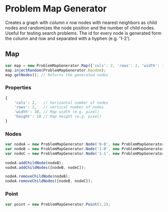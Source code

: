 # Problem Map Generator

Creates a graph with *column x row* nodes with nearest neighbors as child nodes and randomizes the node position and the number of child nodes. Useful for testing search problems. The id for every node is generated form the column and row and separated with a hyphen (e.g. '1-2').

## Map
```javascript
var map = new ProblemMapGenerator.Map({'cols': 2, 'rows': 2, 'width': 10, 'height': 10});
map.injectRandom(ProblemMapGenerator.Random);
map.getNodes(); // Returns the generated nodes
```
### Properties
```javascript
{
    'cols': 2,   // horizontal number of nodes
    'rows': 2,   // vertical number of nodes
    'width': 10, // Map width (e.g. pixel)
    'height': 10 // Map height (e.g. pixel)
}
```
### Nodes
```javascript
var nodeA = new ProblemMapGenerator.Node('0-0', new ProblemMapGenerator.Point(0, 0), new ProblemMapGenerator.Point(0, 0));
var nodeB = new ProblemMapGenerator.Node('1-0', new ProblemMapGenerator.Point(1, 0), new ProblemMapGenerator.Point(10, 0));
var nodeC = new ProblemMapGenerator.Node('1-1', new ProblemMapGenerator.Point(1, 1), new ProblemMapGenerator.Point(10, 10));
    
nodeA.addChildNode(nodeB);
nodeA.addChildNodes([nodeB, nodeC]);

nodeA.removeChildNode(nodeB);
nodeA.removeChildNodes([nodeB, nodeC]);
```
### Point
```javascript
var point = new ProblemMapGenerator.Point(1,2);
```